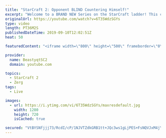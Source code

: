 ```yaml
---
title: "StarCraft 2: Opponent BLIND Countering Himself!"
excerpt: "Welcome to a BRAND NEW Series on the StarCraft ladder! This challenege is called \"Infestors to GM,\" where I play Mass Infestors and try to get to Grandmaster! I am allowing myself to make Queens as well, but other than that, the gameplan is INFESTORS!!!  Also, I will soon begin to make videos featuring"
originalUrl: https://youtube.com/watch?v=6T35WdzSGYs
type: video
length: PT36M2S
publishedDateTime: 2019-09-10T12:02:51Z
heat: 50

featuredContent: "<iframe width=\"800\" height=\"500\" frameborder=\"0\" src=\"https://www.youtube.com/embed/6T35WdzSGYs\" allow=\"accelerometer; autoplay; encrypted-media; gyroscope; picture-in-picture\" allowfullscreen></iframe>"

provider:
  name: BeastyqtSC2
  domain: youtube.com

topics:
  - StarCraft 2
  - Zerg
tags:
  - Live

images:
  - url: https://i.ytimg.com/vi/6T35WdzSGYs/maxresdefault.jpg
    width: 1280
    height: 720
    isCached: true

secured: "VtBYSNfjjj73/RcdI/cP/1NJVTZdkGRB1tt+JQc3ws1gLjPES+FsNQVJxM4jYEDFfwxpP4QswHz1rM+BAZAA0cWnQi5rVCoIe2uLqZQQ9E5O21Fxj0n/32SO/7BNIoXj+EIFCs2cKdOuVPd952SEZT4yUVZSBz9OkWWSqpeHoCV7upd3C+nBeDJLHjBuDDd4kJodzSdxsNhZNG4IxJjvogUqK0a9YnUtVugFgnKjBgqJyb1vfgNiA9DfAyZMCY8xByBxSvRxlJ1R57oOlg5lhS0YcgY5ebTzGBXhJrGy+vq+0NGkd6/r23yp2rXd+/MDny/FVVs16jD0m4YmwLxBGVSmfB7nWg9rSLSK/3DswqnzWM75Ng+kTbeBIenMTToKiKji3lIX+/+iKc32GJg3N16kGqM2dyFyrKWXf4j/Wms=;X48ZwEECG+sT6lBlrCpC7g=="
---
```


